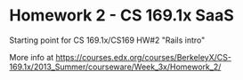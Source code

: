 Homework 2 - CS 169.1x SaaS
==================

Starting point for CS 169.1x/CS169 HW#2 "Rails intro"

More info at https://courses.edx.org/courses/BerkeleyX/CS-169.1x/2013_Summer/courseware/Week_3x/Homework_2/


